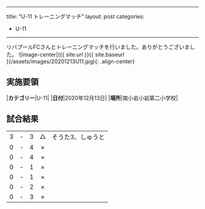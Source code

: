 


---
title: "U-11 トレーニングマッチ"
layout: post
categories:
  - U-11
---

リバプールFCさんとトレーニングマッチを行いました。ありがとうございました。
![image-center]({{ site.url }}{{ site.baseurl }}/assets/images/20201213U11.jpg){: .align-center}

## 実施要領

|**カテゴリー**|U-11|
|**日付**|2020年12月13日|
|**場所**|南小岩小岩第二小学校|

## 試合結果

|    |   |    |         |    |
|:--:|:-:|:--:|:--:|:--------|
|    3| - |   3|△|そうた3、しゅうと|
|    0| - |   4|×||
|    0| - |   4|×||
|    0| - |   1|×||
|    0| - |   1|×||
|    0| - |   2|×||
|    0| - |   3|×||
